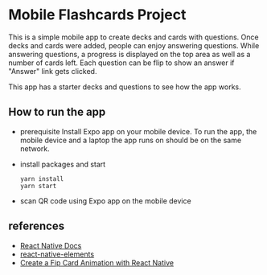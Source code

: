 # Mobile Flashcards Project

This is a simple mobile app to create decks and cards with questions. Once decks and cards were added, people can enjoy answering questions. While answering questions, a progress is displayed on the top area as well as a number of cards left. Each question can be flip to show an answer if "Answer" link gets clicked.

This app has a starter decks and questions to see how the app works.


## How to run the app

- prerequisite
    Install Expo app on your mobile device. To run the app, the mobile device and a laptop the app runs on should be on the same network.

- install packages and start

    ```
    yarn install
    yarn start
    ```

- scan QR code using Expo app on the mobile device


## references

- [React Native Docs](https://facebook.github.io/react-native/docs/getting-started.html)
- [react-native-elements](https://github.com/react-native-training/react-native-elements/)
- [Create a Fip Card Animation with React Native](https://codedaily.io/screencasts/12/Create-a-Flip-Card-Animation-with-React-Native)
